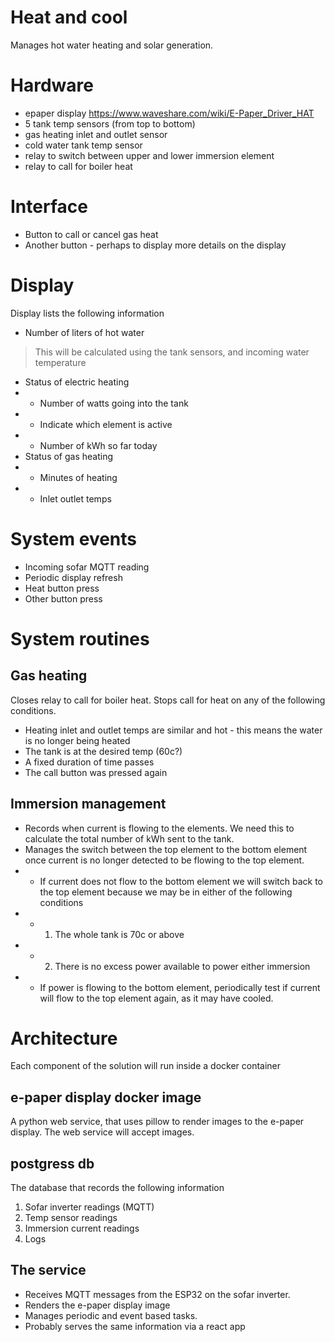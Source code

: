 # Heat and cool

Manages hot water heating and solar generation.

# Hardware

* epaper display https://www.waveshare.com/wiki/E-Paper_Driver_HAT
* 5 tank temp sensors (from top to bottom)
* gas heating inlet and outlet sensor
* cold water tank temp sensor
* relay to switch between upper and lower immersion element
* relay to call for boiler heat

# Interface

* Button to call or cancel gas heat
* Another button - perhaps to display more details on the display

# Display

Display lists the following information

* Number of liters of hot water
> This will be calculated using the tank sensors, and incoming water temperature
* Status of electric heating
* * Number of watts going into the tank
* * Indicate which element is active
* * Number of kWh so far today
* Status of gas heating
* * Minutes of heating
* * Inlet outlet temps

# System events

* Incoming sofar MQTT reading
* Periodic display refresh
* Heat button press
* Other button press

# System routines

## Gas heating
Closes relay to call for boiler heat. Stops call for heat on any of the following conditions.
* Heating inlet and outlet temps are similar and hot - this means the water is no longer being heated
* The tank is at the desired temp (60c?)
* A fixed duration of time passes
* The call button was pressed again

## Immersion management

* Records when current is flowing to the elements. We need this to calculate the total number of kWh sent to the tank.
* Manages the switch between the top element to the bottom element once current is no longer detected to be flowing to the top element.
* * If current does not flow to the bottom element we will switch back to the top element because we may be in either of the following conditions
* * 1. The whole tank is 70c or above
* * 2. There is no excess power available to power either immersion
* * If power is flowing to the bottom element, periodically test if current will flow to the top element again, as it may have cooled.

# Architecture

Each component of the solution will run inside a docker container

## e-paper display docker image

A python web service, that uses pillow to render images to the e-paper display. The web service will accept images.

## postgress db

The database that records the following information

1. Sofar inverter readings (MQTT)
2. Temp sensor readings
3. Immersion current readings
4. Logs

## The service

* Receives MQTT messages from the ESP32 on the sofar inverter.
* Renders the e-paper display image
* Manages periodic and event based tasks.
* Probably serves the same information via a react app